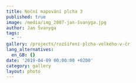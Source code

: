 ```yaml
---
title: Noční mapování plcha 3
published: true
image: /media/img_2087-jan-švanyga.jpg
author: Jan Švanyga
tags:
  - ''
gallery: /projects/rozšíření-plcha-velkého-v-čr
lang_alternatives:
  en_GB: {}
date: '2019-04-09 00:00:00 +0200'
category: gallery
layout: photo
---
```


